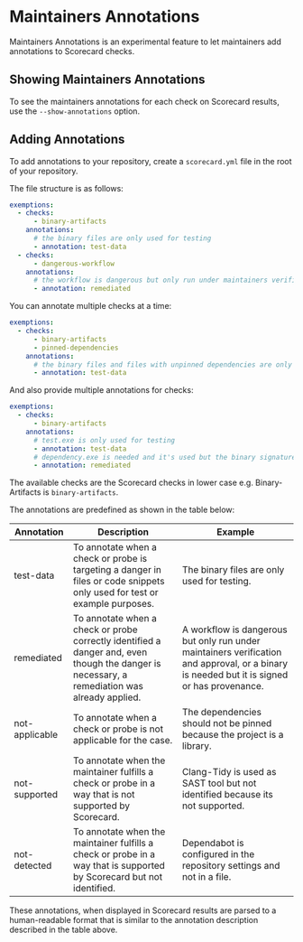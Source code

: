 # Maintainers Annotations

Maintainers Annotations is an experimental feature to let maintainers add annotations to Scorecard checks.

## Showing Maintainers Annotations

To see the maintainers annotations for each check on Scorecard results, use the `--show-annotations` option.

## Adding Annotations

To add annotations to your repository, create a `scorecard.yml` file in the root of your repository.

The file structure is as follows:
```yml
exemptions:
  - checks:
      - binary-artifacts
    annotations:
      # the binary files are only used for testing
      - annotation: test-data
  - checks:
      - dangerous-workflow
    annotations:
      # the workflow is dangerous but only run under maintainers verification and approval
      - annotation: remediated
```

You can annotate multiple checks at a time:
```yml
exemptions:
  - checks:
      - binary-artifacts
      - pinned-dependencies
    annotations:
      # the binary files and files with unpinned dependencies are only used for testing
      - annotation: test-data
```

And also provide multiple annotations for checks:
```yml
exemptions:
  - checks:
      - binary-artifacts
    annotations:
      # test.exe is only used for testing
      - annotation: test-data
      # dependency.exe is needed and it's used but the binary signature is verified
      - annotation: remediated
```

The available checks are the Scorecard checks in lower case e.g. Binary-Artifacts is `binary-artifacts`.

The annotations are predefined as shown in the table below:

| Annotation | Description | Example |
|------------|-------------|---------|
| test-data | To annotate when a check or probe is targeting a danger in files or code snippets only used for test or example purposes. | The binary files are only used for testing. |
| remediated | To annotate when a check or probe correctly identified a danger and, even though the danger is necessary, a remediation was already applied. | A workflow is dangerous but only run under maintainers verification and approval, or a binary is needed but it is signed or has provenance. |
| not-applicable | To annotate when a check or probe is not applicable for the case. | The dependencies should not be pinned because the project is a library. |
| not-supported | To annotate when the maintainer fulfills a check or probe in a way that is not supported by Scorecard. | Clang-Tidy is used as SAST tool but not identified because its not supported. |
| not-detected | To annotate when the maintainer fulfills a check or probe in a way that is supported by Scorecard but not identified. | Dependabot is configured in the repository settings and not in a file. |

These annotations, when displayed in Scorecard results are parsed to a human-readable format that is similar to the annotation description described in the table above.
